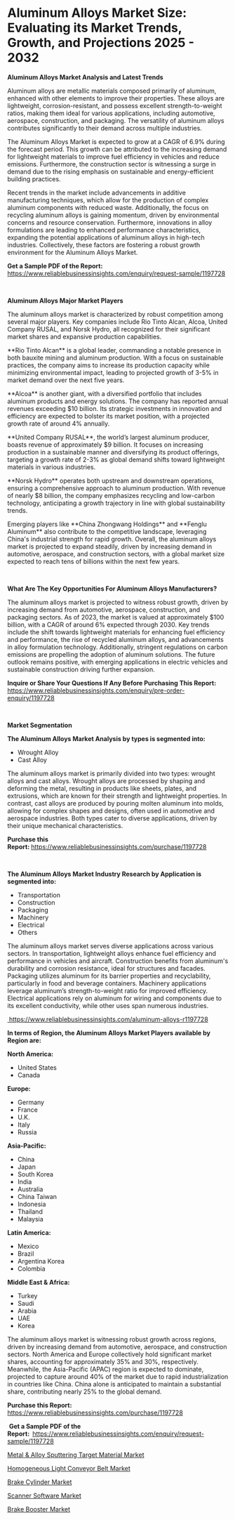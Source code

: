 <p><h1>Aluminum Alloys Market Size: Evaluating its Market Trends, Growth, and Projections 2025 - 2032</h1></p><p><strong>Aluminum Alloys Market Analysis and Latest Trends</strong></p>
<p><p>Aluminum alloys are metallic materials composed primarily of aluminum, enhanced with other elements to improve their properties. These alloys are lightweight, corrosion-resistant, and possess excellent strength-to-weight ratios, making them ideal for various applications, including automotive, aerospace, construction, and packaging. The versatility of aluminum alloys contributes significantly to their demand across multiple industries.</p><p>The Aluminum Alloys Market is expected to grow at a CAGR of 6.9% during the forecast period. This growth can be attributed to the increasing demand for lightweight materials to improve fuel efficiency in vehicles and reduce emissions. Furthermore, the construction sector is witnessing a surge in demand due to the rising emphasis on sustainable and energy-efficient building practices.</p><p>Recent trends in the market include advancements in additive manufacturing techniques, which allow for the production of complex aluminum components with reduced waste. Additionally, the focus on recycling aluminum alloys is gaining momentum, driven by environmental concerns and resource conservation. Furthermore, innovations in alloy formulations are leading to enhanced performance characteristics, expanding the potential applications of aluminum alloys in high-tech industries. Collectively, these factors are fostering a robust growth environment for the Aluminum Alloys Market.</p></p>
<p><strong>Get a Sample PDF of the Report:&nbsp;</strong> <a href="https://www.reliablebusinessinsights.com/enquiry/request-sample/1197728?utm_campaign=75&utm_medium=2&utm_source=Github&utm_content=ia&utm_term=30012025&utm_id=aluminum-alloys">https://www.reliablebusinessinsights.com/enquiry/request-sample/1197728</a></p>
<p>&nbsp;</p>
<p><strong>Aluminum Alloys Major Market Players</strong></p>
<p><p>The aluminum alloys market is characterized by robust competition among several major players. Key companies include Rio Tinto Alcan, Alcoa, United Company RUSAL, and Norsk Hydro, all recognized for their significant market shares and expansive production capabilities. </p><p>**Rio Tinto Alcan** is a global leader, commanding a notable presence in both bauxite mining and aluminum production. With a focus on sustainable practices, the company aims to increase its production capacity while minimizing environmental impact, leading to projected growth of 3-5% in market demand over the next five years.</p><p>**Alcoa** is another giant, with a diversified portfolio that includes aluminum products and energy solutions. The company has reported annual revenues exceeding $10 billion. Its strategic investments in innovation and efficiency are expected to bolster its market position, with a projected growth rate of around 4% annually.</p><p>**United Company RUSAL**, the world’s largest aluminum producer, boasts revenue of approximately $9 billion. It focuses on increasing production in a sustainable manner and diversifying its product offerings, targeting a growth rate of 2-3% as global demand shifts toward lightweight materials in various industries.</p><p>**Norsk Hydro** operates both upstream and downstream operations, ensuring a comprehensive approach to aluminum production. With revenue of nearly $8 billion, the company emphasizes recycling and low-carbon technology, anticipating a growth trajectory in line with global sustainability trends.</p><p>Emerging players like **China Zhongwang Holdings** and **Fenglu Aluminum** also contribute to the competitive landscape, leveraging China's industrial strength for rapid growth. Overall, the aluminum alloys market is projected to expand steadily, driven by increasing demand in automotive, aerospace, and construction sectors, with a global market size expected to reach tens of billions within the next few years.</p></p>
<p>&nbsp;</p>
<p><strong>What Are The Key Opportunities For Aluminum Alloys Manufacturers?</strong></p>
<p><p>The aluminum alloys market is projected to witness robust growth, driven by increasing demand from automotive, aerospace, construction, and packaging sectors. As of 2023, the market is valued at approximately $100 billion, with a CAGR of around 6% expected through 2030. Key trends include the shift towards lightweight materials for enhancing fuel efficiency and performance, the rise of recycled aluminum alloys, and advancements in alloy formulation technology. Additionally, stringent regulations on carbon emissions are propelling the adoption of aluminum solutions. The future outlook remains positive, with emerging applications in electric vehicles and sustainable construction driving further expansion.</p></p>
<p><strong>Inquire or Share Your Questions If Any Before Purchasing This Report:</strong> <a href="https://www.reliablebusinessinsights.com/enquiry/pre-order-enquiry/1197728?utm_campaign=75&utm_medium=2&utm_source=Github&utm_content=ia&utm_term=30012025&utm_id=aluminum-alloys">https://www.reliablebusinessinsights.com/enquiry/pre-order-enquiry/1197728</a></p>
<p>&nbsp;</p>
<p><strong>Market Segmentation</strong></p>
<p><strong>The Aluminum Alloys Market Analysis by types is segmented into:</strong></p>
<p><ul><li>Wrought Alloy</li><li>Cast Alloy</li></ul></p>
<p><p>The aluminum alloys market is primarily divided into two types: wrought alloys and cast alloys. Wrought alloys are processed by shaping and deforming the metal, resulting in products like sheets, plates, and extrusions, which are known for their strength and lightweight properties. In contrast, cast alloys are produced by pouring molten aluminum into molds, allowing for complex shapes and designs, often used in automotive and aerospace industries. Both types cater to diverse applications, driven by their unique mechanical characteristics.</p></p>
<p><strong>Purchase this Report:&nbsp;</strong><a href="https://www.reliablebusinessinsights.com/purchase/1197728?utm_campaign=75&utm_medium=2&utm_source=Github&utm_content=ia&utm_term=30012025&utm_id=aluminum-alloys">https://www.reliablebusinessinsights.com/purchase/1197728</a></p>
<p>&nbsp;</p>
<p><strong>The Aluminum Alloys Market Industry Research by Application is segmented into:</strong></p>
<p><ul><li>Transportation</li><li>Construction</li><li>Packaging</li><li>Machinery</li><li>Electrical</li><li>Others</li></ul></p>
<p><p>The aluminum alloys market serves diverse applications across various sectors. In transportation, lightweight alloys enhance fuel efficiency and performance in vehicles and aircraft. Construction benefits from aluminum's durability and corrosion resistance, ideal for structures and facades. Packaging utilizes aluminum for its barrier properties and recyclability, particularly in food and beverage containers. Machinery applications leverage aluminum’s strength-to-weight ratio for improved efficiency. Electrical applications rely on aluminum for wiring and components due to its excellent conductivity, while other uses span numerous industries.</p></p>
<p><a href="https://www.reliablebusinessinsights.com/aluminum-alloys-r1197728?utm_campaign=75&utm_medium=2&utm_source=Github&utm_content=ia&utm_term=30012025&utm_id=aluminum-alloys">&nbsp;https://www.reliablebusinessinsights.com/aluminum-alloys-r1197728</a></p>
<p><strong>In terms of Region, the Aluminum Alloys Market Players available by Region are:</strong></p>
<p>
    <p> <strong> North America: </strong>
        <ul>
            <li>United States</li>
            <li>Canada</li>
        </ul>
        </p> 
    <p> <strong> Europe: </strong>
        <ul>
            <li>Germany</li>
            <li>France</li>
            <li>U.K.</li>
            <li>Italy</li>
            <li>Russia</li>
        </ul>
        </p> 
    <p> <strong> Asia-Pacific: </strong>
        <ul>
            <li>China</li>
            <li>Japan</li>
            <li>South Korea</li>
            <li>India</li>
            <li>Australia</li>
            <li>China Taiwan</li>
            <li>Indonesia</li>
            <li>Thailand</li>
            <li>Malaysia</li>
        </ul>
        </p> 
    <p> <strong> Latin America: </strong>
        <ul>
            <li>Mexico</li>
            <li>Brazil</li>
            <li>Argentina Korea</li>
            <li>Colombia</li>
        </ul>
        </p> 
    <p> <strong> Middle East & Africa: </strong>
        <ul>
            <li>Turkey</li>
            <li>Saudi</li>
            <li>Arabia</li>
            <li>UAE</li>
            <li>Korea</li>
        </ul>
    </p>
    </p>
<p><p>The aluminum alloys market is witnessing robust growth across regions, driven by increasing demand from automotive, aerospace, and construction sectors. North America and Europe collectively hold significant market shares, accounting for approximately 35% and 30%, respectively. Meanwhile, the Asia-Pacific (APAC) region is expected to dominate, projected to capture around 40% of the market due to rapid industrialization in countries like China. China alone is anticipated to maintain a substantial share, contributing nearly 25% to the global demand.</p></p>
<p><strong>Purchase this Report: </strong><a href="https://www.reliablebusinessinsights.com/purchase/1197728?utm_campaign=75&utm_medium=2&utm_source=Github&utm_content=ia&utm_term=30012025&utm_id=aluminum-alloys">https://www.reliablebusinessinsights.com/purchase/1197728</a></p>
<p>&nbsp;<strong>Get a Sample PDF of the Report:&nbsp;&nbsp;</strong><a href="https://www.reliablebusinessinsights.com/enquiry/request-sample/1197728?utm_campaign=75&utm_medium=2&utm_source=Github&utm_content=ia&utm_term=30012025&utm_id=aluminum-alloys">https://www.reliablebusinessinsights.com/enquiry/request-sample/1197728</a></p>
<p><strong></strong></p>
<p><p><a href="https://www.linkedin.com/pulse/global-metal-alloy-sputtering-target-material-market-forecast-9owtc?utm_campaign=75&utm_medium=2&utm_source=Github&utm_content=ia&utm_term=30012025&utm_id=aluminum-alloys">Metal & Alloy Sputtering Target Material Market</a></p><p><a href="https://www.linkedin.com/pulse/examining-future-homogeneous-light-conveyor-belt-market-apbte?utm_campaign=75&utm_medium=2&utm_source=Github&utm_content=ia&utm_term=30012025&utm_id=aluminum-alloys">Homogeneous Light Conveyor Belt Market</a></p><p><a href="https://github.com/savannabyun726/Market-Research-Report-List-1/blob/main/brake-cylinder-market.md?utm_campaign=75&utm_medium=2&utm_source=Github&utm_content=ia&utm_term=30012025&utm_id=aluminum-alloys">Brake Cylinder Market</a></p><p><a href="https://www.linkedin.com/pulse/navigating-competitive-landscape-scanner-software-industry-davec?utm_campaign=75&utm_medium=2&utm_source=Github&utm_content=ia&utm_term=30012025&utm_id=aluminum-alloys">Scanner Software Market</a></p><p><a href="https://github.com/iwciasylvya/Market-Research-Report-List-1/blob/main/brake-booster-market.md?utm_campaign=75&utm_medium=2&utm_source=Github&utm_content=ia&utm_term=30012025&utm_id=aluminum-alloys">Brake Booster Market</a></p></p>